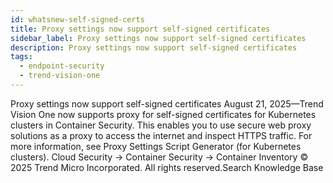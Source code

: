 ```yaml
---
id: whatsnew-self-signed-certs
title: Proxy settings now support self-signed certificates
sidebar_label: Proxy settings now support self-signed certificates
description: Proxy settings now support self-signed certificates
tags:
  - endpoint-security
  - trend-vision-one
---
```


 Proxy settings now support self-signed certificates August 21, 2025—Trend Vision One now supports proxy for self-signed certificates for Kubernetes clusters in Container Security. This enables you to use secure web proxy solutions as a proxy to access the internet and inspect HTTPS traffic. For more information, see Proxy Settings Script Generator (for Kubernetes clusters). Cloud Security → Container Security → Container Inventory © 2025 Trend Micro Incorporated. All rights reserved.Search Knowledge Base
